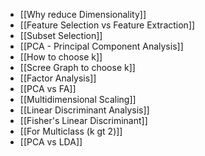 - [[Why reduce Dimensionality]]
- [[Feature Selection vs Feature Extraction]]
- [[Subset Selection]]
- [[PCA - Principal Component Analysis]] 
- [[How to choose k]]
- [[Scree Graph to choose k]]
- [[Factor Analysis]]
- [[PCA vs FA]]
- [[Multidimensional Scaling]]
- [[Linear Discriminant Analysis]]
- [[Fisher's Linear Discriminant]]
- [[For Multiclass (k gt 2)]]
- [[PCA vs LDA]]